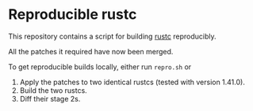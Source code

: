 # Reproducible rustc

This repository contains a script for building [rustc](https://github.com/rust-lang/rust) reproducibly.

All the patches it required have now been merged.

To get reproducible builds locally, either run `repro.sh` or

1. Apply the patches to two identical rustcs (tested with version 1.41.0).
2. Build the two rustcs.
3. Diff their stage 2s.
